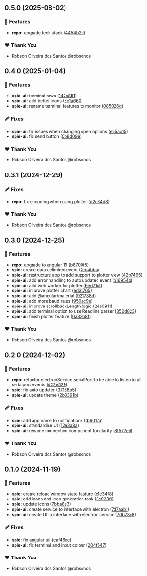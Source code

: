 ## 0.5.0 (2025-08-02)

### 🚀 Features

- **repo:** upgrade tech stack ([4454b2d](https://github.com/robsonos/spie/commit/4454b2d))

### ❤️ Thank You

- Robson Oliveira dos Santos @robsonos

## 0.4.0 (2025-01-04)

### 🚀 Features

- **spie-ui:** terminal rows ([142c851](https://github.com/robsonos/spie/commit/142c851))
- **spie-ui:** add better icons ([5c1a660](https://github.com/robsonos/spie/commit/5c1a660))
- **spie-ui:** rename terminal features to monitor ([085026d](https://github.com/robsonos/spie/commit/085026d))

### 🩹 Fixes

- **spie-ui:** fix issues when changing open options ([eb5ac15](https://github.com/robsonos/spie/commit/eb5ac15))
- **spie-ui:** fix send button ([0b8d09e](https://github.com/robsonos/spie/commit/0b8d09e))

### ❤️ Thank You

- Robson Oliveira dos Santos @robsonos

## 0.3.1 (2024-12-29)

### 🩹 Fixes

- **repo:** fix encoding when using plotter ([d2c34d8](https://github.com/robsonos/spie/commit/d2c34d8))

### ❤️ Thank You

- Robson Oliveira dos Santos @robsonos

## 0.3.0 (2024-12-25)

### 🚀 Features

- **repo:** upgrade to angular 19 ([b8700f5](https://github.com/robsonos/spie/commit/b8700f5))
- **spie:** create data delimited event ([7cc4bba](https://github.com/robsonos/spie/commit/7cc4bba))
- **spie-ui:** restructure app to add support to plotter view ([42b7495](https://github.com/robsonos/spie/commit/42b7495))
- **spie-ui:** add error handling to auto updated event ([b16954b](https://github.com/robsonos/spie/commit/b16954b))
- **spie-ui:** add web worker for plotter ([6ed71cf](https://github.com/robsonos/spie/commit/6ed71cf))
- **spie-ui:** improve plotter chart ([ed31765](https://github.com/robsonos/spie/commit/ed31765))
- **spie-ui:** add @angular/material ([921738d](https://github.com/robsonos/spie/commit/921738d))
- **spie-ui:** add more baud rates ([950ec9e](https://github.com/robsonos/spie/commit/950ec9e))
- **spie-ui:** improve scrollbackLength logic ([2da0911](https://github.com/robsonos/spie/commit/2da0911))
- **spie-ui:** add terminal option to use Readline parser ([350d823](https://github.com/robsonos/spie/commit/350d823))
- **spie-ui:** finish plotter feature ([0a33b8f](https://github.com/robsonos/spie/commit/0a33b8f))

### ❤️ Thank You

- Robson Oliveira dos Santos @robsonos

## 0.2.0 (2024-12-02)


### 🚀 Features

- **repo:** refactor electronService.serialPort to be able to listen to all serialport events ([d22e529](https://github.com/robsonos/spie/commit/d22e529))
- **spie:** fix auto updater ([37166b5](https://github.com/robsonos/spie/commit/37166b5))
- **spie-ui:** update theme ([2b3391b](https://github.com/robsonos/spie/commit/2b3391b))

### 🩹 Fixes

- **spie:** add app name to notifications ([fb6017a](https://github.com/robsonos/spie/commit/fb6017a))
- **spie-ui:** standardise UI ([12e3a8a](https://github.com/robsonos/spie/commit/12e3a8a))
- **spie-ui:** rename connection component for clarity ([8f577ed](https://github.com/robsonos/spie/commit/8f577ed))

### ❤️  Thank You

- Robson Oliveira dos Santos @robsonos

## 0.1.0 (2024-11-19)


### 🚀 Features

- **spie:** create reload window state feature ([c1e34f8](https://github.com/robsonos/spie/commit/c1e34f8))
- **spie:** add icons and icon generation task ([3c938f6](https://github.com/robsonos/spie/commit/3c938f6))
- **spie:** update icons ([7bba8e3](https://github.com/robsonos/spie/commit/7bba8e3))
- **spie-ui:** create service to interface with electron ([7d7aab1](https://github.com/robsonos/spie/commit/7d7aab1))
- **spie-ui:** create UI to interface with electron service ([70b73c8](https://github.com/robsonos/spie/commit/70b73c8))

### 🩹 Fixes

- **spie:** fix angular url ([eaf46ee](https://github.com/robsonos/spie/commit/eaf46ee))
- **spie-ui:** fix terminal and input colour ([204f647](https://github.com/robsonos/spie/commit/204f647))

### ❤️  Thank You

- Robson Oliveira dos Santos @robsonos